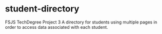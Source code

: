 # student-directory

 FSJS TechDegree Project 3
 A directory for students using multiple pages in order to access data associated with each student.
